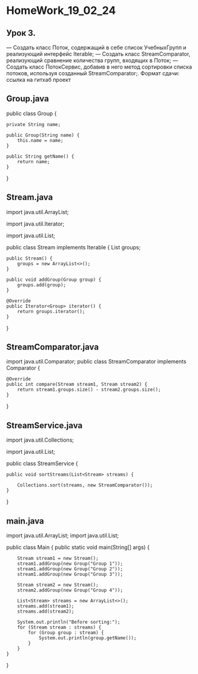 # HomeWork_19_02_24

## Урок 3. 
— Создать класс Поток, содержащий в себе список УчебныхГрупп и реализующий интерфейс Iterable;
— Создать класс StreamComparator, реализующий сравнение количества групп, входящих в Поток;
— Создать класс ПотокСервис, добавив в него метод сортировки списка потоков, используя созданный StreamComparator;.
Формат сдачи: ссылка на гитхаб проект

## Group.java 

public class Group {

    private String name;

    public Group(String name) {
        this.name = name;
    }

    public String getName() {
        return name;
    }
}

## Stream.java

import java.util.ArrayList;

import java.util.Iterator;

import java.util.List;


public class Stream implements Iterable<Group> {
    List<Group> groups;

    public Stream() {
        groups = new ArrayList<>();
    }

    public void addGroup(Group group) {
        groups.add(group);
    }

    @Override
    public Iterator<Group> iterator() {
        return groups.iterator();
    }
}

## StreamComparator.java

import java.util.Comparator;
public class StreamComparator implements Comparator<Stream> {

    @Override
    public int compare(Stream stream1, Stream stream2) {
        return stream1.groups.size() - stream2.groups.size();
    }
}

## StreamService.java

import java.util.Collections;

import java.util.List;

public class StreamService {

    public void sortStreams(List<Stream> streams) {
    
        Collections.sort(streams, new StreamComparator());
    }

}

## main.java

import java.util.ArrayList;
import java.util.List;


public class Main {
    public static void main(String[] args) {

        Stream stream1 = new Stream();
        stream1.addGroup(new Group("Group 1"));
        stream1.addGroup(new Group("Group 2"));
        stream1.addGroup(new Group("Group 3"));

        Stream stream2 = new Stream();
        stream2.addGroup(new Group("Group 4"));

        List<Stream> streams = new ArrayList<>();
        streams.add(stream1);
        streams.add(stream2);

        System.out.println("Before sorting:");
        for (Stream stream : streams) {
            for (Group group : stream) {
                System.out.println(group.getName());
            }
        }
    }
}







